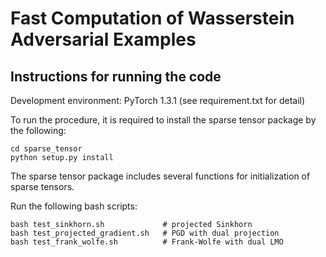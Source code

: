 # Fast Computation of Wasserstein Adversarial Examples

## Instructions for running the code
Development environment: PyTorch 1.3.1 (see requirement.txt for detail)

To run the procedure, it is required to install the sparse tensor package by the following:
```
cd sparse_tensor
python setup.py install
```
The sparse tensor package includes several functions for initialization of sparse tensors.

Run the following bash scripts:
```
bash test_sinkhorn.sh             # projected Sinkhorn
bash test_projected_gradient.sh   # PGD with dual projection
bash test_frank_wolfe.sh          # Frank-Wolfe with dual LMO
```
